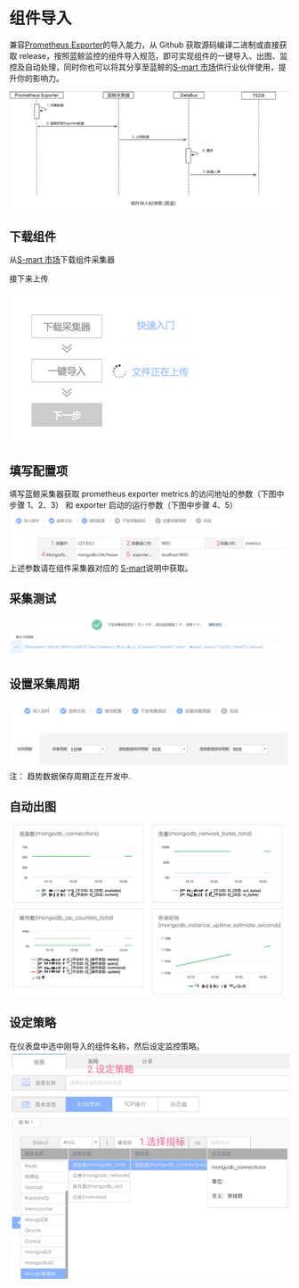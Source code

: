 # 组件导入

兼容[Prometheus Exporter](https://prometheus.io/docs/instrumenting/exporters/)的导入能力，从 Github 获取源码编译二进制或直接获取 release，按照蓝鲸监控的组件导入规范，即可实现组件的一键导入、出图、监控及自动处理，同时你也可以将其分享至蓝鲸的[S-mart 市场](http://bk.tencent.com/s-mart/market)供行业伙伴使用，提升你的影响力。

![exporter_timing_graph](../../assets/exporter_timing_graph.png)

## 下载组件

从[S-mart 市场](http://bk.tencent.com/s-mart/market)下载组件采集器

接下来上传

![import_component-w356](../../assets/import_component.png)

## 填写配置项

填写蓝鲸采集器获取 prometheus exporter metrics 的访问地址的参数（下图中步骤 1、2、3） 和 exporter 启动的运行参数（下图中步骤 4、5）
![](../../assets/config_schema.jpg)
上述参数请在组件采集器对应的 [S-mart](http://bk.tencent.com/s-mart/market)说明中获取。

## 采集测试

![](../../assets/collection_test.jpg)

## 设置采集周期

![](../../assets/collection_policy_set.jpg)
注： 趋势数据保存周期正在开发中.

## 自动出图

![](../../assets/component_graph.jpg)

## 设定策略

在仪表盘中选中刚导入的组件名称，然后设定监控策略。
![-w705](../../assets/component_monitor_policy.jpg)
